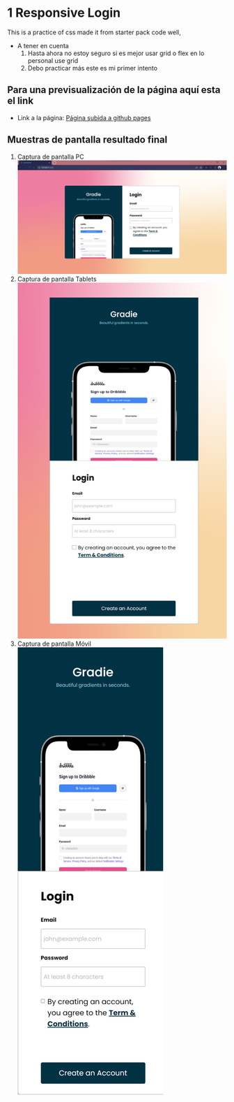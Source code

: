 # 1 Responsive Login
This is a practice of css made it from starter pack code well, 
* A tener en cuenta
    1. Hasta ahora no estoy seguro si es mejor usar grid o flex en lo personal use grid
    2. Debo practicar más este es mi primer intento

## Para una previsualización de la página aquí esta el link

* Link a la página: [Página subida a github pages](https://alexandertemp.github.io/alexpractice-loginresp.github.io/)

## Muestras de pantalla resultado final 
1. Captura de pantalla PC<br/>
![Captura 1](https://github.com/AlexanderTemp/alexpractice-loginresp.github.io/blob/master/screenshots/1.png?raw=true)
2. Captura de pantalla Tablets<br/>
![Captura 2](https://github.com/AlexanderTemp/alexpractice-loginresp.github.io/blob/master/screenshots/2.png?raw=true)
3. Captura de pantalla Móvil<br/>
![Captura 3](https://github.com/AlexanderTemp/alexpractice-loginresp.github.io/blob/master/screenshots/3.png?raw=true)
